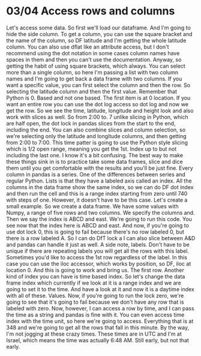 # 03/04 Access rows and columns

Let's access some data. So first we'll load our dataframe. And I'm going to hide the side column. To get a column, you can use the square bracket and the name of the column, so DF latitude and I'm getting the whole latitude column. You can also use dflat like an attribute access, but I don't recommend using the dot notation in some cases column names have spaces in them and then you can't use the documentation. Anyway, so getting the habit of using square brackets, which always. You can select more than a single column, so here I'm passing a list with two column names and I'm going to get back a data frame with two columns. If you want a specific value, you can first select the column and then the row. So selecting the latitude column and then the first value. Remember that Python is 0. Based and not one based. The first item is at 0 location. If you want an entire row you can use the dot log access so dot log and now we get the row. So we see the time, latitude, longitude and height look and also work with slices as well. So from 2:00 to. 7 unlike slicing in Python, which are half open, the dot lock in pandas slices from the start to the end, including the end. You can also combine slices and column selection, so we're selecting only the latitude and longitude columns, and then getting from 2:00 to 7:00. This time patter is going to use the Python style slicing which is 1/2 open range, meaning you get the 1st. Index up to but not including the last one. I know it's a bit confusing. The best way to make these things sink in is to practice take some data frames, slice and dice them until you get comfortable with the results and you'll be just fine. Every column in pandas is a series. One of the differences between series and regular Python. Lists is that they have a labeled axis called an index. All the columns in the data frame show the same index, so we can do DF dot index and then run the cell and this is a range index starting from zero until 740 with steps of one. However, it doesn't have to be this case. Let's create a small example. So we create a data frame. We have some values with Numpy, a range of five rows and two columns. We specify the columns and. Then we say the index is ABCD and east. We're going to run this code. You see now that the index here is ABCD and east. And now, if you're going to use dot lock 0, this is going to fail because there's no row labeled 0, but there is a row labeled A. So I can do DfT lock a I can also slice between A&D and pandas can handle it just as well. A side note, labels. Don't have to be unique if there are repeating labels you will get all the rows with this label. Sometimes you'd like to access the 1st row regardless of the label. In this case you can use the iloc accessor, which works by position, so DF, iloc at location 0. And this is going to work and bring us. The first row. Another kind of index you can have is time based index. So let's change the data frame index which currently if we look at it is a range index and we are going to set it to the time. And have a look at it and now it is a daytime index with all of these. Values. Now, if you're going to run the lock zero, we're going to see that it's going to fail because we don't have any row that is labeled with zero. Now, however, I can access a row by time, and I can pass the time as a string and pandas is fine with it. You can even access time index with the time unit, so here we're going to access. Everything that is at 348 and we're going to get all the rows that fall in this minute. By the way, I'm not jogging at these crazy times. These times are in UTC and I'm at Israel, which means the time was actually 6:48 AM. Still early, but not that early.
